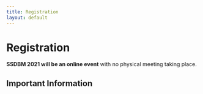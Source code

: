 ```yaml
---
title: Registration
layout: default
---
```



# Registration

<b>SSDBM 2021 will be an online event</b> with no physical meeting taking place.

<!--
There is a registration fee only for authors. All other SSDBM 2020 participants can register for free.


|             | fee   | deadline     |
|-------------|-------|--------------|
| author      | TBA $ | June 8, 2020 |
| participant | ---   | July 7, 2020 |

-->

<!-- The [registration site](https://www.eventbrite.com/e/ssdbm-2020-tickets-105231133152) is now open. -->






## Important Information

<!-- - Authors must register by June 8, 2020.

- SSDBM 2020 requires one registration per accepted paper; otherwise it will not be included in the proceedings. Please specify the submission ID while registering.

- If you are the co-author of more than one paper, you only need to register once. -->

<!--
- Regular or Student Registration includes access to the 3-day conference, including lunch and coffee breaks, social dinner, and reception.

- In order to qualify for student rates, a letter from the advisor confirming student status must be sent via e-mail to the organizers (ssdbm2020@easychair.org).

- Conference registrants may purchase additional tickets for the social event during the online registration process.
-->
